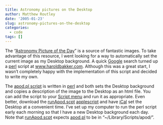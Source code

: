 ```yaml
---
title: Astronomy pictures on the Desktop
author: Matthew Routley
date: '2005-01-23'
slug: astronomy-pictures-on-the-desktop
categories:
  - code
tags: []
---
```


<p>The &#8220;<a href="http://antwrp.gsfc.nasa.gov/apod/astropix.html">Astronomy Picture of the Day</a>&#8221; is a source of fantastic images. To take advantage of this resource, I went looking for a way to automatically set the current image as my Desktop background. A quick <a href="http://www.google.ca">Google</a> search turned up a <a href="http://www.perl.com">perl</a> script at <a href="http://www.haroldbakker.com/"><a href="http://www.haroldbakker.com">www.haroldbakker.com</a></a>. Although this was a great start, I wasn&#8217;t completely happy with the implementation of this script and decided to write my own.</p>

<p>The <a href="/files/apod.pl">apod.pl script</a> is written in <a href="http://www.perl.com">perl</a> and both sets the Desktop background and copies a description of the image to the Desktop as an html file. You can add the script to your <a href="http://www.apple.com/applescript/scriptmenu/">Script menu</a> and run it as appropriate. Even better, download the <a href="/files/runApod.scpt">runApod.scpt</a> <a href="http://www.apple.com/applescript">applescript</a> and have <a href="http://www.apple.com/ical/">iCal</a> set the Desktop at a convenient time. I&#8217;ve set up my computer to run the perl script early each morning so that I have a new Desktop background each day. Note that <a href="/files/runApod.scpt">runApod.scpt</a> expects <a href="http://www.routleynet.org/matt/docs/apod.pl">apod.pl</a> to be in &#8220;~/Library/Scripts/apod/&#8221;.</p>
